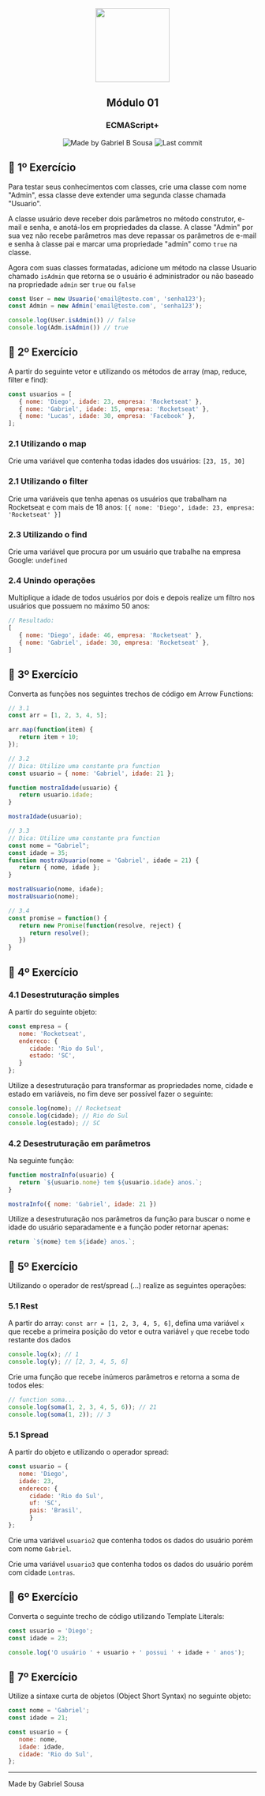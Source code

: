 <div align="center">
   <img src="../../../.github/images/es6.png" width="150px">   
</div>

<h2 align="center">
  Módulo 01
</h2>

<h3 align="center">
   ECMAScript+
</h3>

<p align="center" >    
  <img alt="Made by Gabriel B Sousa" src="https://img.shields.io/static/v1?label=made%20by&message=Gabriel%20Sousa&color=202024&style=flat-square">  

  <img alt="Last commit" src="https://img.shields.io/github/last-commit/gabrielbudke/starter?color=202024&style=flat-square">
</p>

## :pencil: 1º Exercício

Para testar seus conhecimentos com classes, crie uma classe com nome "Admin", essa classe deve
extender uma segunda classe chamada "Usuario".

A classe usuário deve receber dois parâmetros no método construtor, e-mail e senha, e anotá-los
em propriedades da classe. A classe "Admin" por sua vez não recebe parâmetros mas deve
repassar os parâmetros de e-mail e senha à classe pai e marcar uma propriedade "admin" como
`true` na classe.

Agora com suas classes formatadas, adicione um método na classe Usuario chamado `isAdmin` que
retorna se o usuário é administrador ou não baseado na propriedade `admin` ser `true` ou `false`

```javascript
const User = new Usuario('email@teste.com', 'senha123');
const Admin = new Admin('email@teste.com', 'senha123');

console.log(User.isAdmin()) // false
console.log(Adm.isAdmin()) // true
```


## :pencil: 2º Exercício

A partir do seguinte vetor e utilizando os métodos de array (map, reduce, filter e find):

```javascript
const usuarios = [
   { nome: 'Diego', idade: 23, empresa: 'Rocketseat' },
   { nome: 'Gabriel', idade: 15, empresa: 'Rocketseat' },
   { nome: 'Lucas', idade: 30, empresa: 'Facebook' },
];
```
### 2.1 Utilizando o map

Crie uma variável que contenha todas idades dos usuários: `[23, 15, 30]`

### 2.1 Utilizando o filter

Crie uma variáveis que tenha apenas os usuários que trabalham na Rocketseat e com mais de 18
anos: `[{ nome: 'Diego', idade: 23, empresa: 'Rocketseat' }]`

### 2.3 Utilizando o find

Crie uma variável que procura por um usuário que trabalhe na empresa Google: `undefined`

### 2.4 Unindo operações

Multiplique a idade de todos usuários por dois e depois realize um filtro nos usuários que possuem
no máximo 50 anos:

```javascript
// Resultado:
[
   { nome: 'Diego', idade: 46, empresa: 'Rocketseat' },
   { nome: 'Gabriel', idade: 30, empresa: 'Rocketseat' },
]
```

## :pencil: 3º Exercício

Converta as funções nos seguintes trechos de código em Arrow Functions:

```javascript
// 3.1
const arr = [1, 2, 3, 4, 5];

arr.map(function(item) {
   return item + 10;
});
```
```javascript
// 3.2
// Dica: Utilize uma constante pra function
const usuario = { nome: 'Gabriel', idade: 21 };

function mostraIdade(usuario) {
   return usuario.idade;
}

mostraIdade(usuario);
```
```javascript
// 3.3
// Dica: Utilize uma constante pra function
const nome = "Gabriel";
const idade = 35;
function mostraUsuario(nome = 'Gabriel', idade = 21) {
   return { nome, idade };
}

mostraUsuario(nome, idade);
mostraUsuario(nome);
```
```javascript
// 3.4
const promise = function() {
   return new Promise(function(resolve, reject) {
      return resolve();
   })
}
```

## :pencil: 4º Exercício

### 4.1 Desestruturação simples

A partir do seguinte objeto:

```javascript
const empresa = {
   nome: 'Rocketseat',
   endereco: {
      cidade: 'Rio do Sul',
      estado: 'SC',
   }
};
```
Utilize a desestruturação para transformar as propriedades nome, cidade e estado em variáveis, no
fim deve ser possível fazer o seguinte:

```javascript
console.log(nome); // Rocketseat
console.log(cidade); // Rio do Sul
console.log(estado); // SC
```

### 4.2 Desestruturação em parâmetros

Na seguinte função:

```javascript
function mostraInfo(usuario) {
   return `${usuario.nome} tem ${usuario.idade} anos.`;
}

mostraInfo({ nome: 'Gabriel', idade: 21 })
```
Utilize a desestruturação nos parâmetros da função para buscar o nome e idade do usuário
separadamente e a função poder retornar apenas:

```javascript
return `${nome} tem ${idade} anos.`;
```

## :pencil: 5º Exercício

Utilizando o operador de rest/spread (...) realize as seguintes operações:

### 5.1 Rest 
A partir do array: `const arr = [1, 2, 3, 4, 5, 6]`, defina uma variável `x` que recebe a primeira
posição do vetor e outra variável `y` que recebe todo restante dos dados

```javascript
console.log(x); // 1
console.log(y); // [2, 3, 4, 5, 6]
```
Crie uma função que recebe inúmeros parâmetros e retorna a soma de todos eles:

```javascript
// function soma...
console.log(soma(1, 2, 3, 4, 5, 6)); // 21
console.log(soma(1, 2)); // 3
```

### 5.1 Spread 

A partir do objeto e utilizando o operador spread:

```javascript
const usuario = {
   nome: 'Diego',
   idade: 23,
   endereco: {
      cidade: 'Rio do Sul',
      uf: 'SC',
      pais: 'Brasil',
      }
};
```

Crie uma variável `usuario2` que contenha todos os dados do usuário porém com nome `Gabriel`.

Crie uma variável `usuario3` que contenha todos os dados do usuário porém com cidade `Lontras`.

## :pencil: 6º Exercício

Converta o seguinte trecho de código utilizando Template Literals:

```javascript
const usuario = 'Diego';
const idade = 23;

console.log('O usuário ' + usuario + ' possui ' + idade + ' anos');
```

## :pencil: 7º Exercício

Utilize a sintaxe curta de objetos (Object Short Syntax) no seguinte objeto:

```javascript
const nome = 'Gabriel';
const idade = 21;

const usuario = {
   nome: nome,
   idade: idade,
   cidade: 'Rio do Sul',
};
```
---
Made by Gabriel Sousa